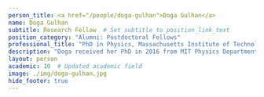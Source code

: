 ```yaml
---
person_title: <a href="/people/doga-gulhan">Doga Gulhan</a>
name: Doga Gulhan
subtitle: Research Fellow  # Set subtitle to position_link_text
position_category: "Alumni: Postdoctoral Fellows"
professional_title: "PhD in Physics, Massachusetts Institute of Technology, Postdoctoral Fellow (2017-2023), Principal Investigator, Massachusetts General Hospital, Krantz Family Center for Cancer Research"
description: "Doga received her PhD in 2016 from MIT Physics Department where she was working with the Relativistic Heavy Ion Group. Her work was focused on development of analysis software, algorithms and data analysis. She studied the properties of quark-gluon plasma, a form of matter that is created shortly after the Big Bang as well as in collisions of heavy ions at research facilities such as the Large Hadron Collider at CERN. After her graduation, she continued her research on this topic as a Research Fellow at CERN.Doga joined the Park Lab in April 2017. During her time here, she has been involved in variety of projects related to cancer genomics. She focused mostly on mutational signatures, the idea behind which is to identify the factors that cause cancer from their mutational footprints. She developed a tool that allows identification of mutational signatures from low mutation counts. With this tool, the mutational signature of HR deficiency can be identified from targeted gene panels in clinical settings. With collaborators in the DFCI, she is working on demonstrating the applicability of this tool in clinical settings. She hopes that this effort will allow us to identify more patients who may benefit from targeted treatments, as many patients with HR deficiency do not have actionable mutations. In addition, she is interested in evolutionary dynamics of tumors, and the accumulation of mutations in tumors as well as in normal tissues."
layout: person
academic: 10  # Updated academic field
image: ./img/doga-gulhan.jpg
hide_footer: true
---
```

